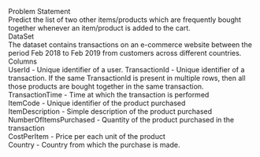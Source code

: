 Problem Statement  
Predict the list of two other items/products which are frequently bought together whenever an item/product is added to the cart.  
DataSet  
The dataset contains transactions on an e-commerce website between the period Feb 2018 to Feb 2019 from customers across different countries.
Columns  
UserId - Unique identifier of a user.  TransactionId - Unique identifier of a transaction. If the same TransactionId is present in multiple rows, then all those products are bought together in the same transaction.  
TransactionTime - Time at which the transaction is performed   
ItemCode - Unique identifier of the product purchased   
ItemDescription - Simple description of the product purchased   
NumberOfItemsPurchased - Quantity of the product purchased in the transaction   
CostPerItem - Price per each unit of the product   
Country - Country from which the purchase is made.   

